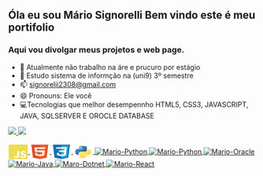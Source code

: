 ## Óla eu sou Mário Signorelli Bem vindo este é meu portifolio
### Aqui vou divolgar meus projetos e web page.


- 🔭 Atualmente não trabalho na áre e prucuro por estágio
- 🌱 Estudo sistema de informção na (uni9) 3º semestre
- 📫 signorelii2308@gmail.com
- 😄 Pronouns: Ele você
- 💻Tecnologias que melhor desempennho HTML5, CSS3, JAVASCRIPT, JAVA, SQLSERVER E OROCLE DATABASE 

<div>
<a href="https://github.com/Mariosignorelli">
  <img height="180em" src="https://github-readme-stats.vercel.app/api?username=Mariosignorelli&show_icons=true&theme=dracula&include_all_commits=true&count_private=true"/>
  <img height="180em" src="https://github-readme-stats.vercel.app/api/top-langs/?username=Mariosignorelli&layout=compact&langs_count=7&theme=dracula"/>
</div>


</div>
<div style="display: inline_block"><br>
  <img align="center" alt="Rafa-Js" height="30" width="40" src="https://raw.githubusercontent.com/devicons/devicon/master/icons/javascript/javascript-plain.svg">
  
  
  <img align="center" alt="Mario-HTML" height="30" width="40" src="https://raw.githubusercontent.com/devicons/devicon/master/icons/html5/html5-original.svg">
  <img align="center" alt="Mario-CSS" height="30" width="40" src="https://raw.githubusercontent.com/devicons/devicon/master/icons/css3/css3-original.svg">
  <img align="center" alt="Mario-Python" height="30" width="40" src="https://raw.githubusercontent.com/devicons/devicon/master/icons/python/python-original.svg">
   <img align="center" alt="Mario-Python" height="30" width="40" 
        <img src="https://cdn.jsdelivr.net/gh/devicons/devicon/icons/cplusplus/cplusplus-plain.svg" />
   <img align="center" alt="Mario-Python" height="30" width="40" 
        <img src="https://cdn.jsdelivr.net/gh/devicons/devicon/icons/oracle/oracle-original.svg" />
    <img align="center" alt="Mario-Oracle" height="30" width="40" 
  <img src="https://cdn.jsdelivr.net/gh/devicons/devicon/icons/java/java-original-wordmark.svg" />
   <img align="center" alt="Mario-Java" height="30" width="40" 
  <img src="https://cdn.jsdelivr.net/gh/devicons/devicon/icons/dotnetcore/dotnetcore-original.svg" />
  <img  align="center" alt="Maro-Dotnet" height="30" width="40"  src="https://cdn.jsdelivr.net/gh/devicons/devicon/icons/csharp/csharp-original.svg"  />
   <img align="center" alt="Mario-React" height="30" width="40" src="https://cdn.jsdelivr.net/gh/devicons/devicon/icons/react/react-original-wordmark.svg" /> 
 
